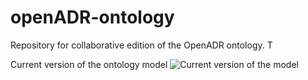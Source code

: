 # openADR-ontology

Repository for collaborative edition of the OpenADR ontology. T


Current version of the ontology model
![Current version of the model](https://github.com/albaizq/OpenADRontology/diagrams/openADR.jpg "OpenADR model")
